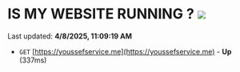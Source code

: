 # IS MY WEBSITE RUNNING ? [![](https://img.shields.io/static/v1?label=Sponsor&message=%E2%9D%A4&logo=GitHub&color=%23fe8e86)](https://github.com/sponsors/Youssef-Lehmam)

Last updated: **4/8/2025, 11:09:19 AM**

- `GET` [https://youssefservice.me](https://youssefservice.me) - **Up** (337ms)
